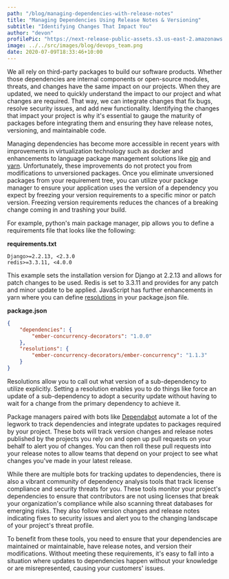```yaml
---
path: "/blog/managing-dependencies-with-release-notes"
title: "Managing Dependencies Using Release Notes & Versioning"
subtitle: "Identifying Changes That Impact You"
author: "devon"
profilePic: "https://next-release-public-assets.s3.us-east-2.amazonaws.com/devon_profile_pic.png"
image: ../../src/images/blog/devops_team.png
date: 2020-07-09T18:33:46+10:00
---
```


We all rely on third-party packages to build our software products.
Whether those dependencies are internal components or open-source modules,
threats, and changes have the same impact on our projects. When they are
updated, we need to quickly understand the impact to our project and what
changes are required. That way, we can integrate changes that fix bugs,
resolve security issues, and add new functionality. Identifying the changes
that impact your project is why it's essential to gauge the maturity of
packages before integrating them and ensuring they have release notes,
versioning, and maintainable code.

Managing dependencies has become more accessible in recent years with
improvements in virtualization technology such as docker and enhancements
to language package management solutions like
[pip](https://pip.pypa.io/en/stable/user_guide/) and [yarn](https://yarnpkg.com/). Unfortunately,
these improvements do not protect you from modifications to unversioned
packages. Once you eliminate unversioned packages from your requirement tree,
you can utilize your package manager to ensure your application uses the
version of a dependency you expect by freezing your version requirements to
a specific minor or patch version. Freezing version requirements reduces the
chances of a breaking change coming in and trashing your build.

For example, python's main package manager, pip allows you to define
a requirements file that looks like the following:

**requirements.txt**

```regexp
Django>=2.2.13, <2.3.0
redis>=3.3.11, <4.0.0
```

This example sets the installation version for Django at 2.2.13 and allows
for patch changes to be used. Redis is set to 3.3.11 and provides for any
patch and minor update to be applied. JavaScript has further enhancements in
yarn where you can define
[resolutions](https://classic.yarnpkg.com/en/docs/selective-version-resolutions/) in your package.json file.

**package.json**

```json
{
    "dependencies": {
        "ember-concurrency-decorators": "1.0.0"
    },
    "resolutions": {
        "ember-concurrency-decorators/ember-concurrency": "1.1.3"
    }
}
```

Resolutions allow you to call out what version of a sub-dependency to utilize
explicitly. Setting a resolution enables you to do things like force an update
of a sub-dependency to adopt a security update without having to wait for a
change from the primary dependency to achieve it.

Package managers paired with bots like [Dependabot](https://dependabot.com/) automate a lot of the
legwork to track dependencies and integrate updates to packages required
by your project. These bots will track version changes and release notes
published by the projects you rely on and open up pull requests on your
behalf to alert you of changes. You can then roll these pull requests
into your release notes to allow teams that depend on your project to see
what changes you've made in your latest release.

While there are multiple bots for tracking updates to dependencies, there
is also a vibrant community of dependency analysis tools that track license
compliance and security threats for you. These tools monitor your project's
dependencies to ensure that contributors are not using licenses that break
your organization's compliance while also scanning threat databases for
emerging risks. They also follow version changes and release notes indicating
fixes to security issues and alert you to the changing landscape of your
project's threat profile.

To benefit from these tools, you need to ensure that your dependencies
are maintained or maintainable, have release notes, and version their
modifications. Without meeting these requirements, it's easy to fall
into a situation where updates to dependencies happen without your knowledge
or are misrepresented, causing your customers' issues.
